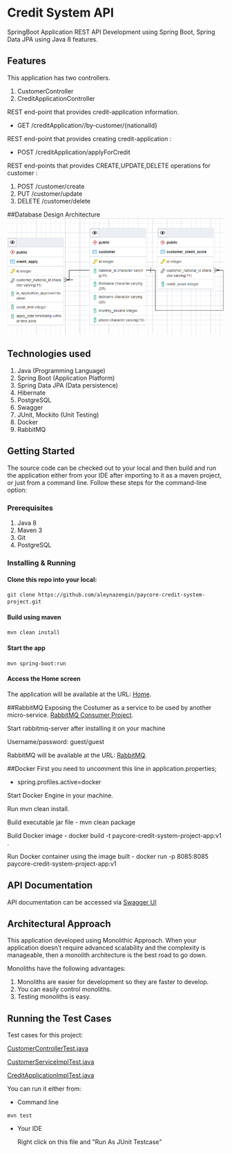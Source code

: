 # Credit System API 

SpringBoot Application REST API Development using Spring Boot, Spring Data JPA using Java 8 features.
## Features

This application has two controllers.
1. CustomerController
2. CreditApplicationController

REST end-point that provides credit-application information.
* GET /creditApplication//by-customer/{nationalId}

REST end-point that provides creating credit-application :
* POST /creditApplication/applyForCredit

REST end-points that provides CREATE,UPDATE,DELETE operations for customer :
1. POST /customer/create
2. PUT /customer/update
3. DELETE /customer/delete

##Database Design Architecture
![Diagram](DatabaseDiagram.png)

## Technologies used

1. Java (Programming Language)
2. Spring Boot (Application Platform)
3. Spring Data JPA (Data persistence)
4. Hibernate
5. PostgreSQL
6. Swagger
7. JUnit, Mockito (Unit Testing)
8. Docker
9. RabbitMQ

## Getting Started

The source code can be checked out to your local and then build and run the application either from your IDE after importing to it as a maven project, or just from a command line. Follow these steps for the command-line option:  

### Prerequisites
1. Java 8
2. Maven 3
3. Git
4. PostgreSQL


### Installing & Running

#### Clone this repo into your local: 
	
```
git clone https://github.com/aleynazengin/paycore-credit-system-project.git
```

####  Build using maven 
	
```
mvn clean install
```
	
#### Start the app
	
```
mvn spring-boot:run
```
	
#### Access the Home screen

The application will be available at the URL: [Home](http://localhost:8080).

##RabbitMQ
Exposing the Costumer as a service to be used by another micro-service. [RabbitMQ Consumer Project](https://github.com/aleynazengin/paycore-simple-rabbitmq-consumer).

Start rabbitmq-server after installing it on your machine

Username/password: guest/guest

RabbitMQ will be available at the URL: [RabbitMQ](http://localhost:5672).

##Docker
First you need to uncomment this line in application.properties;

* spring.profiles.active=docker

Start Docker Engine in your machine.

Run mvn clean install.

Build executable jar file - mvn clean package

Build Docker image - docker build -t paycore-credit-system-project-app:v1 .

Run Docker container using the image built - docker run -p 8085:8085 paycore-credit-system-project-app:v1
    
## API Documentation

API documentation can be accessed via [Swagger UI](http://localhost:8080/swagger-ui.html) 

## Architectural Approach
This application developed using Monolithic Approach.
When your application doesn’t require advanced scalability and the complexity is manageable, then a monolith architecture is the best road to go down.

Monoliths have the following advantages:
1. Monoliths are easier for development so they are faster to develop.
2. You can easily control monoliths.
3. Testing monoliths is easy.

## Running the Test Cases

Test cases for this project:

[CustomerControllerTest.java](src/test/java/com/patika/paycorecreditsystemproject/controller/CustomerControllerTest.java)

[CustomerServiceImplTest.java](src/test/java/com/patika/paycorecreditsystemproject/service/impl/CustomerServiceImplTest.java)

[CreditApplicationImplTest.java](src/test/java/com/patika/paycorecreditsystemproject/service/impl/CreditApplicationImplTest.java)

You can run it either from:

- Command line

```
mvn test
```

- Your IDE


	Right click on this file and "Run As JUnit Testcase"  

